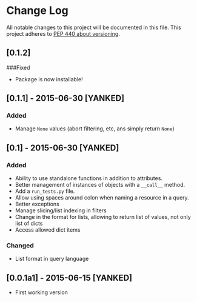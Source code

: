 # Change Log
All notable changes to this project will be documented in this file.
This project adheres to [PEP 440 about versioning](https://www.python.org/dev/peps/pep-0440/#pre-releases).

## [0.1.2]
###Fixed
- Package is now installable!

## [0.1.1] - 2015-06-30 [YANKED]
### Added
- Manage `None` values (abort filtering, etc, ans simply return `None`)

## [0.1] - 2015-06-30 [YANKED]
### Added
- Ability to use standalone functions in addition to attributes.
- Better management of instances of objects with a `__call__` method.
- Add a `run_tests.py` file.
- Allow using spaces around colon when naming a resource in a query.
- Better exceptions
- Manage slicing/list indexing in filters
- Change in the format for lists, allowing to return list of values, not only list of dicts
- Access allowed dict items

### Changed
- List format in query language

## [0.0.1a1] - 2015-06-15 [YANKED]
- First working version

